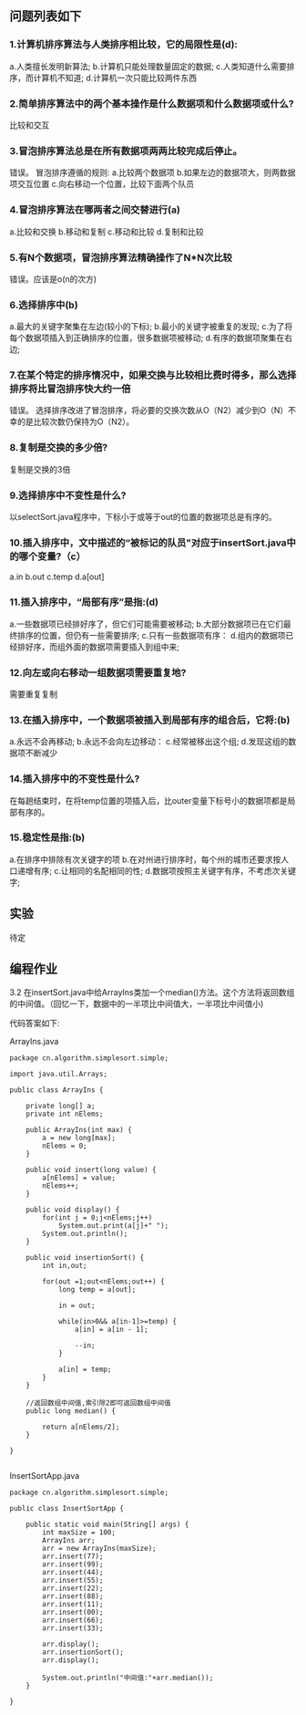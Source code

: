 ## 问题列表如下

### 1.计算机排序算法与人类排序相比较，它的局限性是(d):
a.人类擅长发明新算法;
b.计算机只能处理数量固定的数据;
c.人类知道什么需要排序，而计算机不知道;
d.计算机一次只能比较两件东西

### 2.简单排序算法中的两个基本操作是什么数据项和什么数据项或什么?
比较和交互

### 3.冒泡排序算法总是在所有数据项两两比较完成后停止。
错误。
冒泡排序遵循的规则:
a.比较两个数据项
b.如果左边的数据项大，则两数据项交互位置
c.向右移动一个位置，比较下面两个队员

### 4.冒泡排序算法在哪两者之间交替进行(a)

a.比较和交换
b.移动和复制
c.移动和比较
d.复制和比较

### 5.有N个数据项，冒泡排序算法精确操作了N*N次比较
错误。应该是o(n的次方)

### 6.选择排序中(b)

a.最大的关键字聚集在左边(较小的下标);
b.最小的关键字被重复的发现;
c.为了将每个数据项插入到正确排序的位置，很多数据项被移动;
d.有序的数据项聚集在右边;

### 7.在某个特定的排序情况中，如果交换与比较相比费时得多，那么选择排序将比冒泡排序快大约一倍
错误。
选择排序改进了冒泡排序，将必要的交换次数从O（N2）减少到O（N）不幸的是比较次数仍保持为O（N2）。

### 8.复制是交换的多少倍?
复制是交换的3倍

### 9.选择排序中不变性是什么?

以selectSort.java程序中，下标小于或等于out的位置的数据项总是有序的。


### 10.插入排序中，文中描述的“被标记的队员"对应于insertSort.java中的哪个变量?（c）
a.in
b.out
c.temp
d.a[out]

### 11.插入排序中，“局部有序”是指:(d)
a.一些数据项已经排好序了，但它们可能需要被移动;
b.大部分数据项已在它们最终排序的位置，但仍有一些需要排序;
c.只有一些数据项有序：
d.组内的数据项已经排好序，而组外面的数据项需要插入到组中来;

### 12.向左或向右移动一组数据项需要重复地?
需要重复复制

### 13.在插入排序中，一个数据项被插入到局部有序的组合后，它将:(b)
a.永远不会再移动;
b.永远不会向左边移动：
c.经常被移出这个组;
d.发现这组的数据项不断减少

### 14.插入排序中的不变性是什么?
在每趟结束时，在将temp位置的项插入后，比outer变量下标号小的数据项都是局部有序的。

### 15.稳定性是指:(b)
a.在排序中排除有次关键字的项
b.在对州进行排序时，每个州的城市还要求按人口递增有序;
c.让相同的名配相同的性;
d.数据项按照主关键字有序，不考虑次关键字;

## 实验
待定

## 编程作业
3.2 在insertSort.java中给ArrayIns类加一个median()方法。这个方法将返回数组的中间值。（回忆一下，数据中的一半项比中间值大，一半项比中间值小)

代码答案如下:

ArrayIns.java
```
package cn.algorithm.simplesort.simple;

import java.util.Arrays;

public class ArrayIns {

	private long[] a;
	private int nElems;
	
	public ArrayIns(int max) {
		a = new long[max];
		nElems = 0;
	}
	
	public void insert(long value) {
		a[nElems] = value;
		nElems++;
	}
	
	public void display() {
		for(int j = 0;j<nElems;j++)
			System.out.print(a[j]+" ");
		System.out.println();
	}
	
	public void insertionSort() {
		int in,out;
		
		for(out =1;out<nElems;out++) {
			long temp = a[out];
			
			in = out;
			
			while(in>0&& a[in-1]>=temp) {
				a[in] = a[in - 1];
				
				--in;
			}
			
			a[in] = temp;
		}
	}
    
	//返回数组中间值,索引除2即可返回数组中间值
	public long median() {

		return a[nElems/2];
	}

}


```


InsertSortApp.java
```
package cn.algorithm.simplesort.simple;

public class InsertSortApp {

	public static void main(String[] args) {
		int maxSize = 100;
		ArrayIns arr;
		arr = new ArrayIns(maxSize);
		arr.insert(77);
		arr.insert(99);
		arr.insert(44);
		arr.insert(55);
		arr.insert(22);
		arr.insert(88);
		arr.insert(11);
		arr.insert(00);
		arr.insert(66);
		arr.insert(33);
		
		arr.display();
		arr.insertionSort();
		arr.display();
		
		System.out.println("中间值:"+arr.median());
	}

}


```